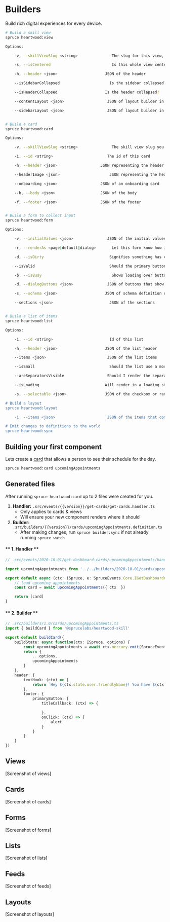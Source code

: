 # Builders

Build rich digital experiences for every device.

```bash
# Build a skill view
spruce heartwood:view

Options: 

	-v, --skillViewSlug <string>	           The slug for this view, like `location-dashboard` or `user-profile`

	-s, --isCentered				           Is this whole view centered?

	-h, --header <json>			            JSON of the header

	--isSidebarCollapsed 		              Is the sidebar collapsed? 

	--isHeaderCollapsed			            Is the header collapsed?

	--contentLayout <json>		             JSON of layout builder in the content section

	--sidebarLayout <json>		             JSON of layout builder in the sidebar


# Build a card
spruce heartwood:card

Options:

	-v, --skillViewSlug <string>	           The skill view slug you want to drop this card onto 

	-i, --id <string> 			             The id of this card

	-h, --header <json>		  	          JSON representing the header

	--headerImage <json>		 	          JSON representing the header image

	--onboarding <json>		  	          JSON of an onboarding card

	--b, --body <json>		   	          JSON of the body

	-f, --footer <json>		  	          JSON of the footer


# Build a form to collect input
spruce heartwood:form

Options:

	-v, --initialValues <json>				 JSON of the initial values

	-r, --renderAs <page|default|dialog>	   Let this form know how it is rendered

	-d, --isDirty							  Signifies something has changed

	--isValid								  Should the primary button be enabled?

	-b, --isBusy							   Shows loading over buttons

	-d, --dialogButtons <json>				 JSON of buttons that show in the dialog if renderAs=dialog

	-s, --schema <json>						JSON of schema definition used by this form

	--sections <json>						  JSON of the sections


# Build a list of items
spruce heartwood:list

Options:

	-i, --id <string>			              Id of this list

	-h, --header <json>			            JSON of the list header

	--items <json>				             JSON of the list items

	--isSmall					              Should the list use a more compact mode?

	--areSeparatorsVisible		             Should I render the separator between each item?

	--isLoading					            Will render in a loading state where every list item is turned into a loader

	-s, --selectable <json>		            JSON of the checkbox or radio that'll be used in each list item

# Build a layout
spruce heartwood:layout

	-i, --items <json>			             JSON of the items that compose this layout

# Emit changes to definitions to the world
spruce heartwood:sync
```

## Building your first component
Lets create a [card](/builders/index?id=cards) that allows a person to see their schedule for the day.

```bash
spruce heartwood:card upcomingAppointments
```

<!-- panels:start -->
<!--div:title-panel-->
## Generated files
<!-- div:left-panel -->
After running `spruce heartwood:card` up to 2 files were created for you.

1. **Handler:** `.src/events/{{version}}/get-cards/get-cards.handler.ts`
	* Only applies to cards & views 
	* Will ensure your new component renders where it should
2. **Builder:** `.src/builders/{{version}}/cards/upcomingAppointments.definition.ts`
	* After making changes, run `spruce builder:sync` if not already running `spruce watch`

<!-- div:right-panel -->
<!-- tabs:start -->
#### ** 1. Handler **
```typescript
// .src/events/2020-10-01/get-dashboard-cards/upcomingAppointments/handler.ts

import upcomingAppointments from '../../builders/2020-10-01/cards/upcomingAppointments'

export default async (ctx: ISpruce, e: SpruceEvents.Core.IGetDashboardCards) => {
	// load upcoming appointments
	const card = await upcomingAppointments({ ctx  })

	return [card]
}
```
#### ** 2. Builder **
```typescript
// .src/builders/1.0/cards/upcomingAppointments.ts
import { buildCard } from '@sprucelabs/heartwood-skill'

export default buildCard({
	buildState: async function(ctx: ISpruce, options) {
		const upcomingAppointments = await ctx.mercury.emit(SpruceEvents.Booking.GetUpcomingAppointments)
		return {
			...options,
			upcomingAppointments
		}
	},
	header: {
		textHook: (ctx) => {
			return `Hey ${ctx.state.user.friendlyName}! You have ${ctx.state.upcomingAppointments.length} upcoming appointments!`
		},
		footer: {
			primaryButton: {
				titleCallback: (ctx) => {

				},
				onClick: (ctx) => {
					alert
				}
			}
		}
	}
})

```

<!-- tabs:end -->
<!-- panels:end -->






## Views

[Screenshot of views]

## Cards

[Screenshot of cards]

## Forms

[Screenshot of forms]

## Lists

[Screenshot of lists]

## Feeds

[Screenshot of feeds]

## Layouts

[Screenshot of layouts]
